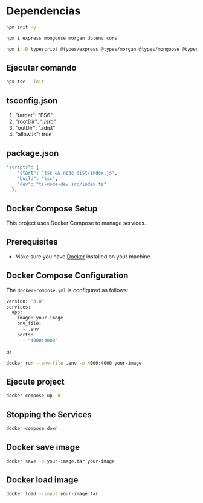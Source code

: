 # Dependencias

```bash
npm init -y
```

```bash
npm i express mongoose morgan dotenv cors
```

```bash
npm i -D typescript @types/express @types/morgan @types/mongoose @types/cors @types/node ts-node-dev
```

## Ejecutar comando

```bash
npx tsc --init
```

## tsconfig.json

1. "target": "ES6"
2. "rootDir": "./src"
3. "outDir": "./dist"
4. "allowJs": true

## package.json

```bash
"scripts": {
    "start": "tsc && node dist/index.js",
    "build": "tsc",
    "dev": "ts-node-dev src/index.ts"
  },
```

## Docker Compose Setup

This project uses Docker Compose to manage services.

## Prerequisites

- Make sure you have [Docker](https://www.docker.com/get-started) installed on your machine.

## Docker Compose Configuration

The `docker-compose.yml` is configured as follows:

```bash
version: '3.8'
services:
  app:
    image: your-image
    env_file:
      - .env
    ports:
      - "4000:4000"
```

or

```bash
docker run --env-file .env -p 4000:4000 your-image
```

## Ejecute project

```bash
docker-compose up -d
```

## Stopping the Services

```bash
docker-compose down
```

## Docker save image

```bash
docker save -o your-image.tar your-image
```

## Docker load image

```bash
docker load --input your-image.tar
```
